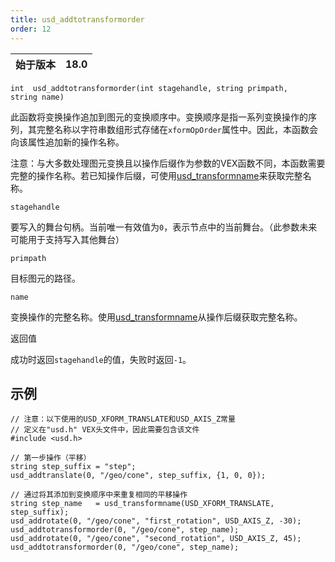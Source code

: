 ```yaml
---
title: usd_addtotransformorder
order: 12
---
```

| 始于版本 | 18.0 |
| --- | --- |

`int  usd_addtotransformorder(int stagehandle, string primpath, string name)`

此函数将变换操作追加到图元的变换顺序中。变换顺序是指一系列变换操作的序列，其完整名称以字符串数组形式存储在`xformOpOrder`属性中。因此，本函数会向该属性追加新的操作名称。

注意：与大多数处理图元变换且以操作后缀作为参数的VEX函数不同，本函数需要完整的操作名称。若已知操作后缀，可使用[usd_transformname](usd_transformname.html "构造变换操作的完整名称")来获取完整名称。

`stagehandle`

要写入的舞台句柄。当前唯一有效值为`0`，表示节点中的当前舞台。（此参数未来可能用于支持写入其他舞台）

`primpath`

目标图元的路径。

`name`

变换操作的完整名称。使用[usd_transformname](usd_transformname.html "构造变换操作的完整名称")从操作后缀获取完整名称。

返回值

成功时返回`stagehandle`的值，失败时返回`-1`。

## 示例

```vex
// 注意：以下使用的USD_XFORM_TRANSLATE和USD_AXIS_Z常量
// 定义在"usd.h" VEX头文件中，因此需要包含该文件
#include <usd.h>

// 第一步操作（平移）
string step_suffix = "step";
usd_addtranslate(0, "/geo/cone", step_suffix, {1, 0, 0});

// 通过将其添加到变换顺序中来重复相同的平移操作
string step_name   = usd_transformname(USD_XFORM_TRANSLATE, step_suffix);
usd_addrotate(0, "/geo/cone", "first_rotation", USD_AXIS_Z, -30);
usd_addtotransformorder(0, "/geo/cone", step_name);
usd_addrotate(0, "/geo/cone", "second_rotation", USD_AXIS_Z, 45);
usd_addtotransformorder(0, "/geo/cone", step_name);

```
